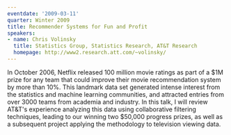 ```yaml
---
eventdate: '2009-03-11'
quarter: Winter 2009
title: Recommender Systems for Fun and Profit
speakers:
- name: Chris Volinsky
  title: Statistics Group, Statistics Research, AT&T Research
  homepage: http://www2.research.att.com/~volinsky/
---
```

In October 2006, Netflix released 100 million movie ratings as part of a $1M prize for any team that could improve their movie recommendation system by more than 10%. This landmark data set generated intense interest from the statistics and machine learning communities, and attracted entries from over 3000 teams from academia and industry. In this talk, I will review AT&amp;T's experience analyzing this data using collaborative filtering techniques, leading to our winning two $50,000 progress prizes, as well as a subsequent project applying the methodology to television viewing data.